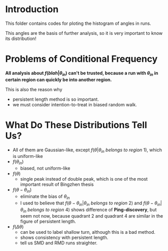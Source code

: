 # Introduction

This folder contains codes for ploting the histogram of angles in runs.

This angles are the basis of further analysis, so it is very important to know its distribution!



# Problems of Conditional Frequency

**All analysis about $f(blah|\theta_{in})$ can't be trusted, because a run with $\theta_{in}$ in certain region can quickly be into another region.**

This is also the reason why

* persistent length method is so important.
* we must consider intention-to-treat in biased random walk.



# What Do These Distributions Tell Us?

* All of them are Gaussian-like, except $f(\theta|\theta_{in} \ belongs \ to \ region \ 1)$, which is uniform-like
* $f(\theta_{in})$
  * biased, not uniform-like
* $f(\theta)$
  * single peak instead of double peak, which is one of the most important result of Bingzhen thesis
* $f(\theta - \theta_{in})$
  * eliminate the bias of $\theta_{in}$
  * I used to believe that $f(\theta - \theta_{in}| \theta_{in} \ belongs \ to \ region \ 2)$ and $f(\theta - \theta_{in}| \theta_{in} \ belongs \ to \ region \ 4)$ shows difference of **Ping-discovery**, but seem not now, because quadrant 2 and quadrant 4 are similar in the figure of persistent length.
* $f(\Delta \theta)$
  * can be used to label shallow turn, although this is a bad method.
  * shows consistency with persistent length.
  * tell us SMD and RMD runs straighter.
